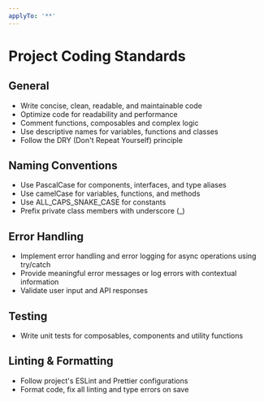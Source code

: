```yaml
---
applyTo: '**'
---
```

# Project Coding Standards

## General
- Write concise, clean, readable, and maintainable code
- Optimize code for readability and performance
- Comment functions, composables and complex logic
- Use descriptive names for variables, functions and classes
- Follow the DRY (Don't Repeat Yourself) principle

## Naming Conventions
- Use PascalCase for components, interfaces, and type aliases
- Use camelCase for variables, functions, and methods
- Use ALL_CAPS_SNAKE_CASE for constants
- Prefix private class members with underscore (_)

## Error Handling
- Implement error handling and error logging for async operations using try/catch
- Provide meaningful error messages or log errors with contextual information
- Validate user input and API responses

## Testing
- Write unit tests for composables, components and utility functions

## Linting & Formatting
- Follow project's ESLint and Prettier configurations
- Format code, fix all linting and type errors on save
